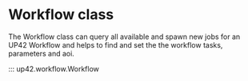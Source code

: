 # Workflow class

The Workflow class can query all available and spawn new jobs for an UP42
Workflow and helps to find and set the the workflow tasks, parameters and aoi.


::: up42.workflow.Workflow
